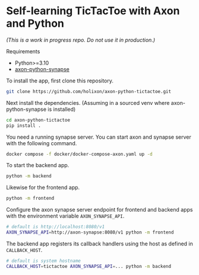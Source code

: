 # Self-learning TicTacToe with Axon and Python

_(This is a work in progress repo. Do not use it in production.)_


Requirements 

- Python>=3.10
- [axon-python-synapse](https://github.com/holixon/axon-python-synapse) 

To install the app, first clone this repository.


```sh
git clone https://github.com/holixon/axon-python-tictactoe.git
```

Next install the dependencies. (Assuming in a sourced venv where axon-python-synapse is installed)

```sh
cd axon-python-tictactoe
pip install .
```

You need a running synapse server. You can start axon and synapse server with the following command.


```sh
docker compose -f docker/docker-compose-axon.yaml up -d
```

To start the backend app.

```sh
python -m backend
```

Likewise for the frontend app.

```sh
python -m frontend
```


Configure the axon synapse server endpoint for frontend and backend apps with the environment variable `AXON_SYNAPSE_API`.

```sh
# default is http://localhost:8080/v1
AXON_SYNAPSE_API=http://axon-synapse:8080/v1 python -m frontend
```

The backend app registers its callback handlers using the host as defined in `CALLBACK_HOST`.

```sh
# default is system hostname
CALLBACK_HOST=tictactoe AXON_SYNAPSE_API=... python -m backend
```


